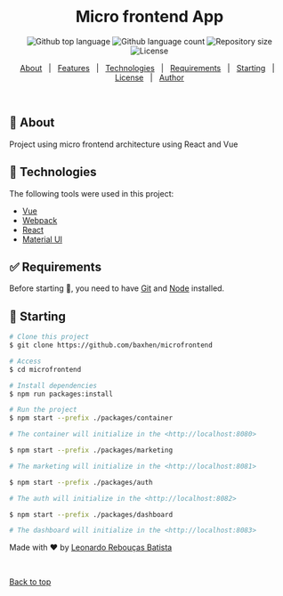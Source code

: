<div align="center" id="top"> 
  <!-- <img src="./.github/app.gif" alt="microfrontend" /> -->

&#xa0;

  <!-- <a href="https://microfrontend.netlify.app">Demo</a> -->
</div>

<h1 align="center">Micro frontend App</h1>

<p align="center">
  <img alt="Github top language" src="https://img.shields.io/github/languages/top/baxhen/microfrontend?color=56BEB8">

  <img alt="Github language count" src="https://img.shields.io/github/languages/count/baxhen/microfrontend?color=56BEB8">

  <img alt="Repository size" src="https://img.shields.io/github/repo-size/baxhen/microfrontend?color=56BEB8">

  <img alt="License" src="https://img.shields.io/github/license/baxhen/microfrontend?color=56BEB8">

  <!-- <img alt="Github issues" src="https://img.shields.io/github/issues/baxhen/microfrontend?color=56BEB8" /> -->

  <!-- <img alt="Github forks" src="https://img.shields.io/github/forks/baxhen/microfrontend?color=56BEB8" /> -->

  <!-- <img alt="Github stars" src="https://img.shields.io/github/stars/baxhen/microfrontend?color=56BEB8" /> -->
</p>

<!-- Status -->

<!-- <h4 align="center">
	🚧  microfrontend 🚀 Under construction...  🚧
</h4>

<hr> -->

<p align="center">
  <a href="#dart-about">About</a> &#xa0; | &#xa0; 
  <a href="#sparkles-features">Features</a> &#xa0; | &#xa0;
  <a href="#rocket-technologies">Technologies</a> &#xa0; | &#xa0;
  <a href="#white_check_mark-requirements">Requirements</a> &#xa0; | &#xa0;
  <a href="#checkered_flag-starting">Starting</a> &#xa0; | &#xa0;
  <a href="#memo-license">License</a> &#xa0; | &#xa0;
  <a href="https://github.com/baxhen" target="_blank">Author</a>
</p>

<br>

## :dart: About

Project using micro frontend architecture using React and Vue

## :rocket: Technologies

The following tools were used in this project:

- [Vue](https://vuejs.org/)
- [Webpack](https://webpack.js.org/)
- [React](https://pt-br.reactjs.org/)
- [Material UI](https://material-ui.com/)

## :white_check_mark: Requirements

Before starting :checkered_flag:, you need to have [Git](https://git-scm.com) and [Node](https://nodejs.org/en/) installed.

## :checkered_flag: Starting

```bash
# Clone this project
$ git clone https://github.com/baxhen/microfrontend

# Access
$ cd microfrontend

# Install dependencies
$ npm run packages:install

# Run the project
$ npm start --prefix ./packages/container

# The container will initialize in the <http://localhost:8080>

$ npm start --prefix ./packages/marketing

# The marketing will initialize in the <http://localhost:8081>

$ npm start --prefix ./packages/auth

# The auth will initialize in the <http://localhost:8082>

$ npm start --prefix ./packages/dashboard

# The dashboard will initialize in the <http://localhost:8083>
```

Made with :heart: by <a href="https://github.com/baxhen" target="_blank">Leonardo Rebouças Batista</a>

&#xa0;

<a href="#top">Back to top</a>
